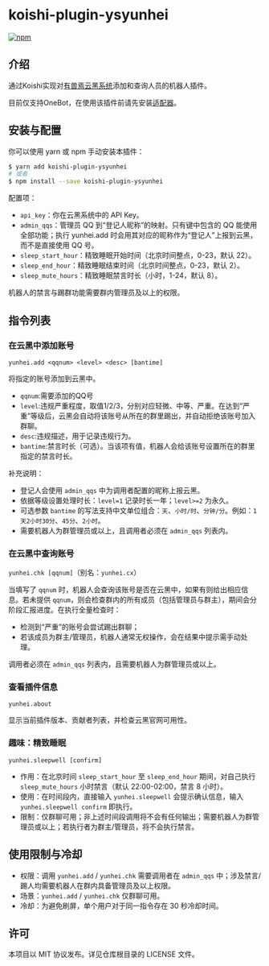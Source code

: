# koishi-plugin-ysyunhei

[![npm](https://img.shields.io/npm/v/koishi-plugin-ysyunhei?style=flat-square)](https://www.npmjs.com/package/koishi-plugin-ysyunhei)

## 介绍

通过Koishi实现对[有兽焉云黑系统](https://yunhei.youshou.wiki/#/)添加和查询人员的机器人插件。

目前仅支持OneBot，在使用该插件前请先安装[适配器](https://github.com/koishijs/koishi-plugin-adapter-onebot)。

## 安装与配置

你可以使用 yarn 或 npm 手动安装本插件：

```bash
$ yarn add koishi-plugin-ysyunhei
# 或者
$ npm install --save koishi-plugin-ysyunhei
```

配置项：

- `api_key`：你在云黑系统中的 API Key。
- `admin_qqs`：管理员 QQ 到“登记人昵称”的映射。只有键中包含的 QQ 能使用全部功能；执行 yunhei.add 时会用其对应的昵称作为“登记人”上报到云黑，而不是直接使用 QQ 号。
- `sleep_start_hour`：精致睡眠开始时间（北京时间整点，0-23，默认 22）。
- `sleep_end_hour`：精致睡眠结束时间（北京时间整点，0-23，默认 2）。
- `sleep_mute_hours`：精致睡眠禁言时长（小时，1-24，默认 8）。

机器人的禁言与踢群功能需要群内管理员及以上的权限。

## 指令列表

### 在云黑中添加账号

`yunhei.add <qqnum> <level> <desc> [bantime]`

将指定的账号添加到云黑中。

- `qqnum`:需要添加的QQ号
- `level`:违规严重程度，取值1/2/3，分别对应轻微、中等、严重。在达到“严重”等级后，云黑会自动将该账号从所在的群里踢出，并自动拒绝该账号加入群聊。
- `desc`:违规描述，用于记录违规行为。
- `bantime`:禁言时长（可选）。当该项有值，机器人会给该账号设置所在的群里指定的禁言时长。

补充说明：

- 登记人会使用 `admin_qqs` 中为调用者配置的昵称上报云黑。
- 依据等级设置处理时长：`level=1` 记录时长一年；`level>=2` 为永久。
- 可选参数 `bantime` 的写法支持中文单位组合：`天`、`小时/时`、`分钟/分`。例如：`1天2小时30分`、`45分`、`2小时`。
- 需要机器人为群管理员或以上，且调用者必须在 `admin_qqs` 列表内。

### 在云黑中查询账号

`yunhei.chk [qqnum]`（别名：`yunhei.cx`）

当填写了 `qqnum` 时，机器人会查询该账号是否在云黑中，如果有则给出相应信息。若未提供 `qqnum`，则会检查群内的所有成员（包括管理员与群主），期间会分阶段汇报进度。在执行全量检查时：

- 检测到“严重”的账号会尝试踢出群聊；
- 若该成员为群主/管理员，机器人通常无权操作，会在结果中提示需手动处理。

调用者必须在 `admin_qqs` 列表内，且需要机器人为群管理员或以上。

### 查看插件信息

`yunhei.about`

显示当前插件版本、贡献者列表，并检查云黑官网可用性。

### 趣味：精致睡眠

`yunhei.sleepwell [confirm]`

- 作用：在北京时间 `sleep_start_hour` 至 `sleep_end_hour` 期间，对自己执行 `sleep_mute_hours` 小时禁言（默认 22:00-02:00，禁言 8 小时）。
- 使用：在时间段内，直接输入 `yunhei.sleepwell` 会提示确认信息，输入 `yunhei.sleepwell confirm` 即执行。
- 限制：仅群聊可用；非上述时间段调用将不会有任何输出；需要机器人为群管理员或以上；若执行者为群主/管理员，将不会执行禁言。

## 使用限制与冷却

- 权限：调用 `yunhei.add` / `yunhei.chk` 需要调用者在 `admin_qqs` 中；涉及禁言/踢人均需要机器人在群内具备管理员及以上权限。
- 场景：`yunhei.add` / `yunhei.chk` 仅群聊可用。
- 冷却：为避免刷屏，单个用户对于同一指令存在 30 秒冷却时间。

## 许可

本项目以 MIT 协议发布。详见仓库根目录的 LICENSE 文件。
